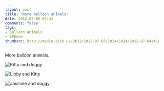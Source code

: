 ```yaml
---
layout: post
title: "more balloon animals"
date: 2012-07-05 07:41
comments: false
tags: 
- balloon animals
- iPhone
thumbsrc: http://media.eick.us/2012/2012-07-05/1024x1024/2012-07-04at14.43.24.jpg 
---
```

More balloon animals.

![Kitty and doggy](http://media.eick.us/media/photographs/2012/2012-07-05/2012-07-04at14.43.24.jpg)


![Libby and Kitty](http://media.eick.us/media/photographs/2012/2012-07-05/2012-07-04at14.43.21.jpg)


![Jasmine and doggy](http://media.eick.us/media/photographs/2012/2012-07-05/2012-07-04at14.43.18.jpg)


